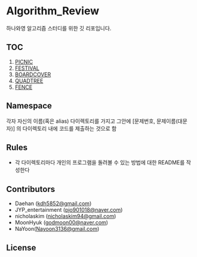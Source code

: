 # Algorithm_Review
하나와영 알고리즘 스터디를 위한 깃 리포입니다.

## TOC
1. [PICNIC](https://algospot.com/judge/problem/read/PICNIC)
2. [FESTIVAL](https://algospot.com/judge/problem/read/FESTIVAL)
3. [BOARDCOVER](https://algospot.com/judge/problem/read/BOARDCOVER)
4. [QUADTREE](https://algospot.com/judge/problem/read/QUADTREE)
5. [FENCE](https://algospot.com/judge/problem/read/FENCE)

## Namespace
각자 자신의 이름(혹은 alias) 다이렉토리를 가지고
그안에 [문제번호, 문제이름(대문자)] 의 다이렉토리 내에 코드를 제출하는 것으로 함

## Rules
- 각 다이렉토리마다 개인의 프로그램을 돌려볼 수 있는 방법에 대한 README를 작성한다

## Contributors
- Daehan (kdh5852@gmail.com)
- JYP_entertainment (pjo901018@naver.com)
- nicholaskim (nicholaskim94@gmail.com)
- MoonHyuk (godmoon00@naver.com)
- NaYoon(Nayoon3136@gmail.com)

## License

